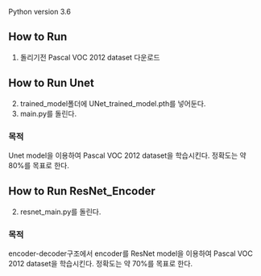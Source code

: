 Python version 3.6
## How to Run
1. 돌리기전 Pascal VOC 2012 dataset 다운로드 

## How to Run Unet
2. trained_model폴더에 UNet_trained_model.pth를 넣어둔다.
3. main.py를 돌린다. 

### 목적
Unet model을 이용하여 Pascal VOC 2012 dataset을 학습시킨다. 
정확도는 약 80%를 목표로 한다. 

## How to Run ResNet_Encoder 
2. resnet_main.py를 돌린다.

### 목적
encoder-decoder구조에서 encoder를 ResNet model을 이용하여 Pascal VOC 2012 dataset을 학습시킨다. 
정확도는 약 70%를 목표로 한다.
